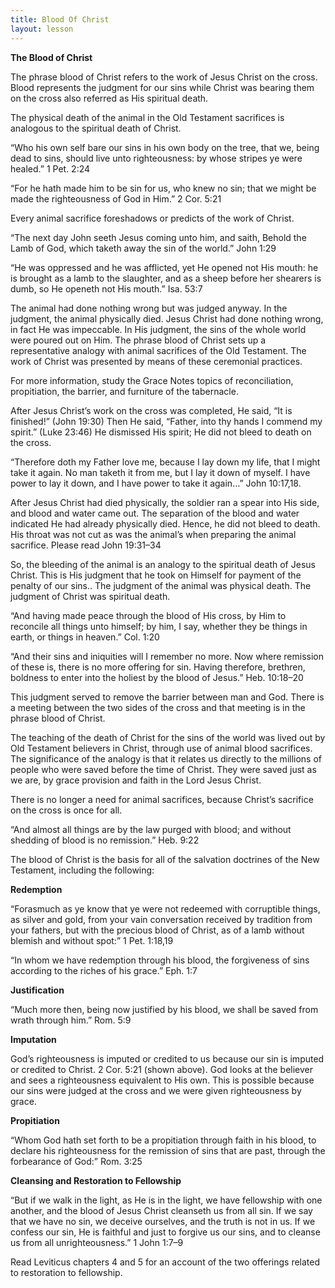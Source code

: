 ```yaml
---
title: Blood Of Christ
layout: lesson
---
```



**The Blood of Christ**

The phrase blood of Christ refers to the work of Jesus Christ on the
cross. Blood represents the judgment for our sins while Christ was
bearing them on the cross also referred as His spiritual death.

The physical death of the animal in the Old Testament sacrifices is
analogous to the spiritual death of Christ.

“Who his own self bare our sins in his own body on the tree, that we,
being dead to sins, should live unto righteousness: by whose stripes ye
were healed.” 1 Pet. 2:24

“For he hath made him to be sin for us, who knew no sin; that we might
be made the righteousness of God in Him.” 2 Cor. 5:21

Every animal sacrifice foreshadows or predicts of the work of Christ.

“The next day John seeth Jesus coming unto him, and saith, Behold the
Lamb of God, which taketh away the sin of the world.” John 1:29

“He was oppressed and he was afflicted, yet He opened not His mouth: he
is brought as a lamb to the slaughter, and as a sheep before her
shearers is dumb, so He openeth not His mouth.” Isa. 53:7

The animal had done nothing wrong but was judged anyway. In the
judgment, the animal physically died. Jesus Christ had done nothing
wrong, in fact He was impeccable. In His judgment, the sins of the whole
world were poured out on Him. The phrase blood of Christ sets up a
representative analogy with animal sacrifices of the Old Testament. The
work of Christ was presented by means of these ceremonial practices.

For more information, study the Grace Notes topics of reconciliation,
propitiation, the barrier, and furniture of the tabernacle.

After Jesus Christ’s work on the cross was completed, He said, “It is
finished!” (John 19:30) Then He said, “Father, into thy hands I commend
my spirit.” (Luke 23:46) He dismissed His spirit; He did not bleed to
death on the cross.

“Therefore doth my Father love me, because I lay down my life, that I
might take it again. No man taketh it from me, but I lay it down of
myself. I have power to lay it down, and I have power to take it again…”
John 10:17,18.

After Jesus Christ had died physically, the soldier ran a spear into His
side, and blood and water came out. The separation of the blood and
water indicated He had already physically died. Hence, he did not bleed
to death. His throat was not cut as was the animal’s when preparing the
animal sacrifice. Please read John 19:31–34

So, the bleeding of the animal is an analogy to the spiritual death of
Jesus Christ. This is His judgment that he took on Himself for payment
of the penalty of our sins.. The judgment of the animal was physical
death. The judgment of Christ was spiritual death.

“And having made peace through the blood of His cross, by Him to
reconcile all things unto himself; by him, I say, whether they be things
in earth, or things in heaven.” Col. 1:20

“And their sins and iniquities will I remember no more. Now where
remission of these is, there is no more offering for sin. Having
therefore, brethren, boldness to enter into the holiest by the blood of
Jesus.” Heb. 10:18–20

This judgment served to remove the barrier between man and God. There is
a meeting between the two sides of the cross and that meeting is in the
phrase blood of Christ.

The teaching of the death of Christ for the sins of the world was lived
out by Old Testament believers in Christ, through use of animal blood
sacrifices. The significance of the analogy is that it relates us
directly to the millions of people who were saved before the time of
Christ. They were saved just as we are, by grace provision and faith in
the Lord Jesus Christ.

There is no longer a need for animal sacrifices, because Christ’s
sacrifice on the cross is once for all.

“And almost all things are by the law purged with blood; and without
shedding of blood is no remission.” Heb. 9:22

The blood of Christ is the basis for all of the salvation doctrines of
the New Testament, including the following:

**Redemption**

“Forasmuch as ye know that ye were not redeemed with corruptible things,
as silver and gold, from your vain conversation received by tradition
from your fathers, but with the precious blood of Christ, as of a lamb
without blemish and without spot:” 1 Pet. 1:18,19

“In whom we have redemption through his blood, the forgiveness of sins
according to the riches of his grace.” Eph. 1:7

**Justification**

“Much more then, being now justified by his blood, we shall be saved
from wrath through him.” Rom. 5:9

**Imputation**

God’s righteousness is imputed or credited to us because our sin is
imputed or credited to Christ. 2 Cor. 5:21 (shown above). God looks at
the believer and sees a righteousness equivalent to His own. This is
possible because our sins were judged at the cross and we were given
righteousness by grace.

**Propitiation**

“Whom God hath set forth to be a propitiation through faith in his
blood, to declare his righteousness for the remission of sins that are
past, through the forbearance of God:” Rom. 3:25

**Cleansing and Restoration to Fellowship**

“But if we walk in the light, as He is in the light, we have fellowship
with one another, and the blood of Jesus Christ cleanseth us from all
sin. If we say that we have no sin, we deceive ourselves, and the truth
is not in us. If we confess our sin, He is faithful and just to forgive
us our sins, and to cleanse us from all unrighteousness.” 1 John 1:7–9

Read Leviticus chapters 4 and 5 for an account of the two offerings
related to restoration to fellowship.

